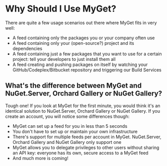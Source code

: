 ﻿# Why Should I Use MyGet?

There are quite a few usage scenarios out there where MyGet fits in very well:

* A feed containing only the packages you or your company often use
* A feed containing only your (open-source?) project and its dependencies
* A feed containing just a few packages that you want to use for a certain project: tell your developers to just install them all
* A feed creating and pushing packages on itself by watching your GitHub/Codeplex/Bitbucket repository and triggering our Build Services

## What's the difference between MyGet and NuGet.Server, Orchard Gallery or NuGet Gallery?

Tough one! If you look at MyGet for the first minute, you would think it's an identical solution to NuGet.Server, Orchard Gallery or NuGet Gallery. If you create an account, you will notice some differences though:

* MyGet can set up a feed for you in less than 5 seconds
* You don't have to set up or maintain your own infrastructure
* There's support for multiple feeds per account in MyGet. NuGet.Server, Orchard Gallery and NuGet Gallery only support one
* MyGet allows you to delegate privileges to other users without sharing an API key: everyone has its own, secure access to a MyGet feed
* And much more is coming!
